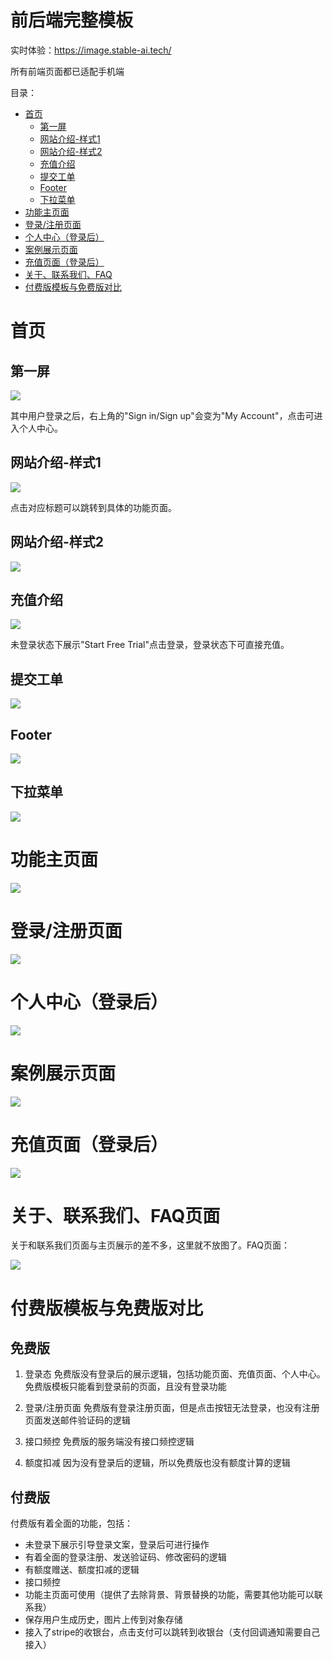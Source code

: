 # 前后端完整模板

实时体验：https://image.stable-ai.tech/

所有前端页面都已适配手机端

目录：

* [首页](#首页)
    * [第一屏](#第一屏)
    * [网站介绍-样式1](#网站介绍-样式1)
    * [网站介绍-样式2](#网站介绍-样式2)
    * [充值介绍](#充值介绍)
    * [提交工单](#提交工单)
    * [Footer](#footer)
    * [下拉菜单](#下拉菜单)
* [功能主页面](#功能主页面)
* [登录/注册页面](#登录-注册页面)
* [个人中心（登录后）](#个人中心-登录后-)
* [案例展示页面](#案例展示页面)
* [充值页面（登录后）](#充值页面-登录后-)
* [关于、联系我们、FAQ](#关于-联系我们-faq)
* [付费版模板与免费版对比](#付费版模板与免费版对比)

# 首页

## 第一屏

![](vx_images/577492008231254.png)

其中用户登录之后，右上角的"Sign in/Sign up"会变为"My Account"，点击可进入个人中心。

## 网站介绍-样式1

![](vx_images/352882208249680.png)

点击对应标题可以跳转到具体的功能页面。

## 网站介绍-样式2

![](vx_images/562702208237547.png)

## 充值介绍

![](vx_images/206742308257713.png)

未登录状态下展示"Start Free Trial"点击登录，登录状态下可直接充值。

## 提交工单

![](vx_images/467202308250382.png)

## Footer

![](vx_images/7232408246937.png)

## 下拉菜单

![](vx_images/91642508242691.png)

# 功能主页面

![](vx_images/567292608260571.png)

# 登录/注册页面

![](vx_images/362932708258175.png)

# 个人中心（登录后）

![](vx_images/511222808255677.png)

# 案例展示页面

![](vx_images/305222908236918.png)

# 充值页面（登录后）

![](vx_images/137063008259358.png)

# 关于、联系我们、FAQ页面

关于和联系我们页面与主页展示的差不多，这里就不放图了。FAQ页面：

![](vx_images/88683108254494.png)

# 付费版模板与免费版对比

## 免费版

1. 登录态
免费版没有登录后的展示逻辑，包括功能页面、充值页面、个人中心。免费版模板只能看到登录前的页面，且没有登录功能

2. 登录/注册页面
免费版有登录注册页面，但是点击按钮无法登录，也没有注册页面发送邮件验证码的逻辑

3. 接口频控
免费版的服务端没有接口频控逻辑

4. 额度扣减
因为没有登录后的逻辑，所以免费版也没有额度计算的逻辑

## 付费版

付费版有着全面的功能，包括：

- 未登录下展示引导登录文案，登录后可进行操作
- 有着全面的登录注册、发送验证码、修改密码的逻辑
- 有额度赠送、额度扣减的逻辑
- 接口频控
- 功能主页面可使用（提供了去除背景、背景替换的功能，需要其他功能可以联系我）
- 保存用户生成历史，图片上传到对象存储
- 接入了stripe的收银台，点击支付可以跳转到收银台（支付回调通知需要自己接入）
